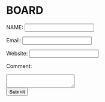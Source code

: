 # BOARD
<form method='post'>
  NAME: <input type='text' name='name' id='name' /><br />

  Email: <input type='text' name='email' id='email' /><br />

  Website: <input type='text' name='website' id='website' /><br />

  Comment:<br />
  <textarea name='comment' id='comment'></textarea><br />

  <input type='hidden' name='articleid' id='articleid' value='<? echo $_GET["id"]; ?>' />

  <input type='submit' value='Submit' />  
</form>
